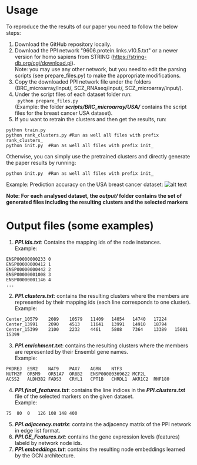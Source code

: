 # Usage

To reproduce the the results of our paper you need to follow the below steps:
1) Download the GitHub repository locally.
2) Download the PPI network "9606.protein.links.v10.5.txt" or a newer version for homo sapiens from STRING (https://string-db.org/cgi/download.pl).  
Note: you may use any other network, but you need to edit the parsing scripts (see prepare_files.py) to make the appropriate modifications.
3) Copy the downloaded PPI network file under the folders (BRC_microarray/input/, SCZ_RNAseq/input/, SCZ_microarray/input/).
4) Under the script files of each dataset folder run:  
``` python prepare_files.py```  
(Example: the folder ***scripts/BRC_microarray/USA/*** contains the script files for the breast cancer USA dataset).
5) If you want to retrain the clusters and then get the results, run:
```
python train.py
python rank_clusters.py #Run as well all files with prefix rank_clusters_
python init.py  #Run as well all files with prefix init_
```
Otherwise, you can simply use the pretrained clusters and directly generate the paper results by running:
```
python init.py  #Run as well all files with prefix init_
```
Example: Prediction accuracy on the USA breast cancer dataset:
![alt text](BRC_USA.png)

**Note: For each analysed dataset, the *output/* folder contains the set of generated files including the resulting clusters and the selected markers**

# Output files (some examples)
1) ***PPI.ids.txt***: Contains the mapping ids of the node instances.  
Example:
```
ENSP00000000233	0
ENSP00000000412	1
ENSP00000000442	2
ENSP00000001008	3
ENSP00000001146	4
...
```
2) ***PPI.clusters.txt***: contains the resulting clusters where the members are represented by their mapping ids (each line corresponds to one cluster).  
Example:
```
Center_10579	2089	10579	11409	14054	14740	17224
Center_13991	2090	4513	11641	13991	14910	18794
Center_15399	2100	2232	4461	5808	7364	13389	15001	15399
```
3) ***PPI.enrichment.txt***: contains the resulting clusters where the members are represented by their Ensembl gene names.  
Example:
```
PKDREJ	ESR2	NAT9	PAX7	AGRN	NTF3
NUTM2F	OR5M9	OR51A7	OR8B2	ENSP00000369622	MCF2L
ACSS2	ALDH3B2	FADS3	CRYL1	CPT1B	CHRDL1	AKR1C2	RNF180
```
4) ***PPI.final_features.txt***: contains the line indices in the ***PPI.clusters.txt*** file of the selected markers on the given dataset.  
Example:
```
75	80	0	126	108	148	400
```
5) ***PPI.adjacency.matrix***: contains the adjacency matrix of the PPI network in edge list format.
6) ***PPI.GE_Features.txt***: contains the gene expression levels (features) labeld by network node ids.
7) ***PPI.embeddings.txt***: contains the resulting node embeddings learned by the GCN architecture.
